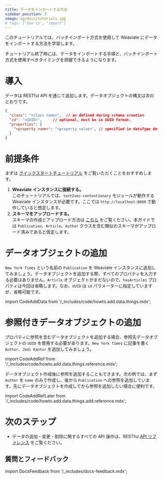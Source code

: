 ```yaml
---
title: データをインポートする方法
sidebar_position: 3
image: og/docs/tutorials.jpg
# tags: ['how to', 'import']
---
```


このチュートリアルでは、バッチインポート方式を使用して Weaviate にデータをインポートする方法を学習します。

チュートリアル終了時には、データをインポートする手順と、バッチインポート方式を使用すべきタイミングを把握できるようになります。

<!-- :::caution Under construction.
Migrated from "How to import data" tutorial from Weaviate Docs Classic
::: -->

# 導入

データは RESTful API を通じて追加します。データオブジェクトの構文は次のとおりです。

```json
{
  "class": "<class name>",  // as defined during schema creation
  "id": "<UUID>",     // optional, must be in UUID format.
  "properties": {
    "<property name>": "<property value>", // specified in dataType defined during schema creation
  }
}
```

# 前提条件

まずは [クイックスタートチュートリアル](docs/weaviate/quickstart/index.md) をご覧いただくことをおすすめします。

1. **Weaviate インスタンスに接続する。**  
   このチュートリアルでは、`text2vec-contextionary` モジュールが動作する Weaviate インスタンスが必要です。ここでは `http://localhost:8080` で動作していると想定します。  
2. **スキーマをアップロードする。**  
   スキーマの作成とアップロード方法は [こちら](./how-to-create-a-schema.md) をご覧ください。本ガイドでは `Publication`、`Article`、`Author` クラスを含む類似のスキーマがアップロード済みであると仮定します。

# データオブジェクトの追加

`New York Times` という名前の `Publication` を Weaviate インスタンスに追加してみましょう。データオブジェクトを追加する際、すべてのプロパティを入力する必要はありません。`Article` オブジェクトがまだないので、`hasArticles` プロパティは今回は省略します。なお、`UUID` は `id` パラメーターに指定していますが、省略可能です。

import CodeAddData from '/_includes/code/howto.add.data.things.mdx';

<CodeAddData />

# 参照付きデータオブジェクトの追加

プロパティに参照を含むデータオブジェクトを追加する場合、参照先データオブジェクトの `UUID` を使用する必要があります。`New York Times` に記事を書く `Author`、`Jodi Kantor` を追加してみましょう。

import CodeAddRef from '/_includes/code/howto.add.data.things.reference.mdx';

<CodeAddRef />

データオブジェクト作成後に参照を追加することもできます。次の例では、まず `Author` を `name` のみで作成し、後から `Publication` への参照を追加しています。先にデータオブジェクトを作成してから参照を追加したい場合に便利です。

import CodeAddRefLater from '/_includes/code/howto.add.data.things.add.reference.mdx';

<CodeAddRefLater />

# 次のステップ

<!-- TODO: point it towards search or the relevant content -->
<!-- - Take a look at [How to query data](./how-to-query-data) to learn how to interact with the data you just added. -->

- データの追加・変更・削除に関するすべての API 操作は、RESTful [API リファレンス](/weaviate/api/rest) をご覧ください。

## 質問とフィードバック

import DocsFeedback from '/_includes/docs-feedback.mdx';

<DocsFeedback/>